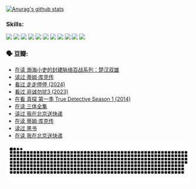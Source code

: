 
[![Anurag's github stats](https://github-readme-stats.vercel.app/api?username=w940853815)](https://github.com/anuraghazra/github-readme-stats)

### Skills:

<code><img height="32" src="https://cdn.jsdelivr.net/npm/simple-icons@v5/icons/python.svg"></code>
<code><img height="32" src="https://cdn.jsdelivr.net/npm/simple-icons@v5/icons/javascript.svg"></code>
<code><img height="32" src="https://cdn.jsdelivr.net/npm/simple-icons@v5/icons/django.svg"></code>
<code><img height="32" src="https://cdn.jsdelivr.net/npm/simple-icons@v5/icons/flask.svg"></code>
<code><img height="32" src="https://cdn.jsdelivr.net/npm/simple-icons@v5/icons/vuetify.svg"></code>
<code><img height="32" src="https://cdn.jsdelivr.net/npm/simple-icons@v5/icons/git.svg"></code>
<code><img height="32" src="https://cdn.jsdelivr.net/npm/simple-icons@v5/icons/docker.svg"></code>
<code><img height="32" src="https://cdn.jsdelivr.net/npm/simple-icons@v5/icons/postgresql.svg"></code>
<code><img height="32" src="https://cdn.jsdelivr.net/npm/simple-icons@v5/icons/elasticsearch.svg"></code>
<code><img height="32" src="https://cdn.jsdelivr.net/npm/simple-icons@v5/icons/macos.svg"></code>
<code><img height="32" src="https://cdn.jsdelivr.net/npm/simple-icons@v5/icons/linux.svg"></code>

### 🗣 豆瓣:

<!-- DOUBAN-ACTIVITIES:START -->
- [在读 渤海小吏的封建脉络百战系列：楚汉双雄](https://www.douban.com/people/136069238/status/4700950146/?_i=25325794)
- [读过 蒂姆·库克传](https://www.douban.com/people/136069238/status/4700949869/?_i=25325794)
- [看过 走走停停‎ (2024)](https://www.douban.com/people/136069238/status/4684430230/?_i=25325794)
- [看过 非诚勿扰3‎ (2023)](https://www.douban.com/people/136069238/status/4676324100/?_i=25325794)
- [在看 真探 第一季 True Detective Season 1‎ (2014)](https://www.douban.com/people/136069238/status/4673382852/?_i=25325794)
- [在读 三体全集](https://www.douban.com/people/136069238/status/4672842521/?_i=25325794)
- [读过 我在北京送快递](https://www.douban.com/people/136069238/status/4672842036/?_i=25325794)
- [在读 蒂姆·库克传](https://www.douban.com/people/136069238/status/4663517053/?_i=25325794)
- [读过 黑书](https://www.douban.com/people/136069238/status/4663516022/?_i=25325794)
- [在读 我在北京送快递](https://www.douban.com/people/136069238/status/4658098365/?_i=25325794)
<!-- DOUBAN-ACTIVITIES:END -->


![Snake animation](https://raw.githubusercontent.com/w940853815/w940853815/output/github-contribution-grid-snake.svg)

<!--
**w940853815/w940853815** is a ✨ _special_ ✨ repository because its `README.md` (this file) appears on your GitHub profile.

Here are some ideas to get you started:

- 🔭 I’m currently working on ...
- 🌱 I’m currently learning ...
- 👯 I’m looking to collaborate on ...
- 🤔 I’m looking for help with ...
- 💬 Ask me about ...
- 📫 How to reach me: ...
- 😄 Pronouns: ...
- ⚡ Fun fact: ...
-->
